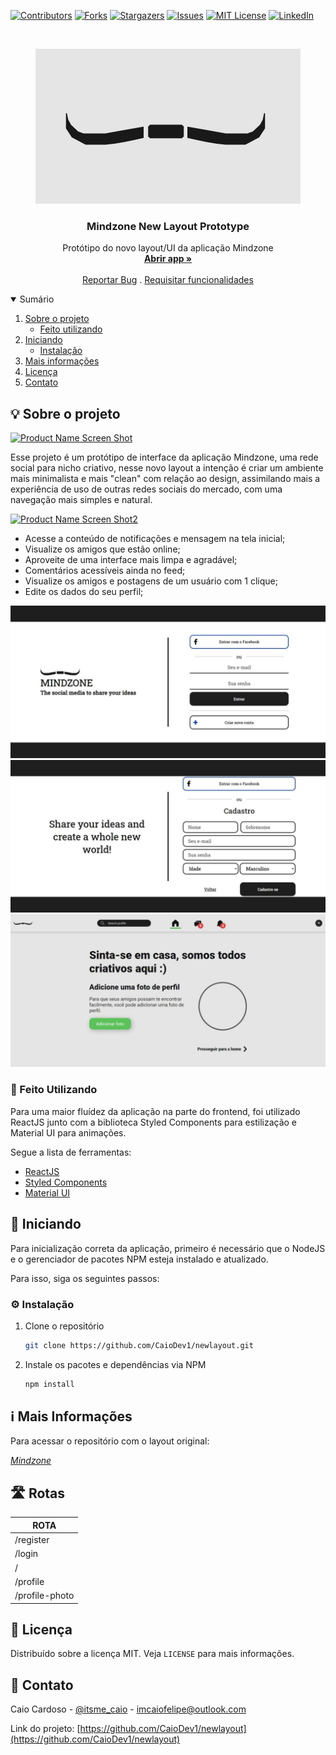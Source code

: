 [![Contributors][contributors-shield]][contributors-url]
[![Forks][forks-shield]][forks-url]
[![Stargazers][stars-shield]][stars-url]
[![Issues][issues-shield]][issues-url]
[![MIT License][license-shield]][license-url]
[![LinkedIn][linkedin-shield]][linkedin-url]


<!-- PROJECT LOGO -->
<br />
<p align="center">
  <a href="https://caiodev1.github.io/newlayout/#/">
    <img src="public/image.png" alt="Logo">
  </a>

  <h3 align="center">Mindzone New Layout Prototype</h3>

  <p align="center">
    Protótipo do novo layout/UI da aplicação Mindzone
    <br />
    <a href="https://caiodev1.github.io/newlayout/#/"><strong>Abrir app »</strong></a>
    <br />
    <br />
    <a href="https://github.com/CaioDev1/newlayout/issues">Reportar Bug</a>
    .
    <a href="https://github.com/CaioDev1/newlayout/issues">Requisitar funcionalidades</a>
  </p>
</p>



<!-- TABLE OF CONTENTS -->
<details open="open">
  <summary>Sumário</summary>
  <ol>
    <li>
      <a href="#sobre-o-projeto">Sobre o projeto</a>
      <ul>
        <li><a href="#feito-utilizando">Feito utilizando</a></li>
      </ul>
    </li>
    <li>
      <a href="#iniciando">Iniciando</a>
      <ul>
        <li><a href="#instalação">Instalação</a></li>
      </ul>
    </li>
    <li><a href="#mais-informações">Mais informações</a></li>
    <li><a href="#licença">Licença</a></li>
    <li><a href="#contato">Contato</a></li>
  </ol>
</details>



<!-- ABOUT THE PROJECT -->
<h2 id="sobre-o-projeto">💡 Sobre o projeto</h2>

[![Product Name Screen Shot][product-screenshot]](https://caiodev1.github.io/newlayout/#/)

Esse projeto é um protótipo de interface da aplicação Mindzone, uma rede social para nicho criativo, nesse novo layout a intenção é criar um ambiente mais minimalista e mais "clean" com relação ao design,
assimilando mais a experiência de uso de outras redes sociais do mercado, com uma navegação mais simples e natural.

[![Product Name Screen Shot2][product-screenshot2]](https://caiodev1.github.io/newlayout/#/)

* Acesse a conteúdo de notificações e mensagem na tela inicial;
* Visualize os amigos que estão online;
* Aproveite de uma interface mais limpa e agradável;
* Comentários acessíveis ainda no feed;
* Visualize os amigos e postagens de um usuário com 1 clique;
* Edite os dados do seu perfil;

[![Product Name Screen Shot3][product-screenshot3]](https://caiodev1.github.io/newlayout/#/)
[![Product Name Screen Shot4][product-screenshot4]](https://caiodev1.github.io/newlayout/#/)
[![Product Name Screen Shot5][product-screenshot5]](https://caiodev1.github.io/newlayout/#/)

<h3 id="feito-utilizando">🔧 Feito Utilizando</h3>

Para uma maior fluídez da aplicação na parte do frontend, foi utilizado ReactJS junto com a biblioteca Styled Components para estilização e Material UI para animações.

Segue a lista de ferramentas:
* [ReactJS](https://pt-br.reactjs.org/)
* [Styled Components](https://styled-components.com/)
* [Material UI](https://material-ui.com/pt/)

<!-- GETTING STARTED -->
<h2 id="Iniciando">📖 Iniciando</h2>

Para inicialização correta da aplicação, primeiro é necessário que o NodeJS e o gerenciador de pacotes NPM esteja instalado e atualizado.

Para isso, siga os seguintes passos:

<h3 id="instalação">⚙ Instalação</h3>

1. Clone o repositório
   ```sh
   git clone https://github.com/CaioDev1/newlayout.git
   ```
2. Instale os pacotes e dependências via NPM
   ```sh
   npm install
   ```


<!-- USAGE EXAMPLES -->
<h2 id="mais-informações">ℹ Mais Informações</h2>
Para acessar o repositório com o layout original:

_[Mindzone](https://github.com/CaioDev1/socialmedia-frontend)_

<!-- ROUTES -->
<h2 id="rotas">🛣 Rotas</h2>
<table>
  <thead>
    <tr>
      <th>ROTA</th>
    </tr>
  </thead>
  <tbody>
    <tr>
      <td>/register</td>
    </tr>
    <tr>
      <td>/login</td>
    </tr>
    <tr>
      <td>/</td>
    </tr>
    <tr>
      <td>/profile</td>
    </tr>
    <tr>
      <td>/profile-photo</td>
    </tr>
  </tbody>
</table>

<!-- LICENSE -->
<h2 id="licença">📜 Licença</h2>

Distribuído sobre a licença MIT. Veja `LICENSE` para mais informações.


<!-- CONTACT -->
<h2 id="contato">📩 Contato</h2>

Caio Cardoso - [@itsme_caio](https://instagram.com/itsme_caio) - imcaiofelipe@outlook.com

Link do projeto: [https://github.com/CaioDev1/newlayout](https://github.com/CaioDev1/newlayout)





<!-- MARKDOWN LINKS & IMAGES -->
<!-- https://www.markdownguide.org/basic-syntax/#reference-style-links -->
[contributors-shield]: https://img.shields.io/github/contributors/CaioDev1/newlayout.svg?style=for-the-badge
[contributors-url]: https://github.com/CaioDev1/newlayout/graphs/contributors
[forks-shield]: https://img.shields.io/github/forks/CaioDev1/newlayout.svg?style=for-the-badge
[forks-url]: https://github.com/CaioDev1/newlayout/network/members
[stars-shield]: https://img.shields.io/github/stars/CaioDev1/newlayout.svg?style=for-the-badge
[stars-url]: https://github.com/CaioDev1/newlayout/stargazers
[issues-shield]: https://img.shields.io/github/issues/CaioDev1/newlayout.svg?style=for-the-badge
[issues-url]: https://github.com/CaioDev1/newlayout/issues
[license-shield]: https://img.shields.io/github/license/CaioDev1/newlayout.svg?style=for-the-badge
[license-url]: https://github.com/CaioDev1/newlayout/blob/master/LICENSE.txt
[linkedin-shield]: https://img.shields.io/badge/-LinkedIn-black.svg?style=for-the-badge&logo=linkedin&colorB=555
[linkedin-url]: https://www.linkedin.com/in/caiodev1/
[product-screenshot]: public/newlayout-gif1.gif
[product-screenshot2]: public/newlayout-gif2.gif
[product-screenshot3]: public/newlayout-img1.jpeg
[product-screenshot4]: public/newlayout-img2.jpeg
[product-screenshot5]: public/newlayout-img3.jpeg
